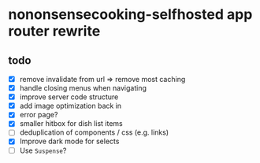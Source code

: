 # nononsensecooking-selfhosted app router rewrite

## todo

- [x] remove invalidate from url => remove most caching
- [x] handle closing menus when navigating
- [x] improve server code structure
- [x] add image optimization back in
- [x] error page?
- [x] smaller hitbox for dish list items
- [ ] deduplication of components / css (e.g. links)
- [x] Improve dark mode for selects
- [ ] Use `Suspense`?
